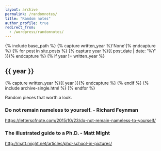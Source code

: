 ```yaml
---
layout: archive
permalink: /randomnotes/
title: "Random notes"
author_profile: true
redirect_from:
  - /wordpress/randomnotes/
---
```


{% include base_path %}
{% capture written_year %}'None'{% endcapture %}
{% for post in site.posts %}
  {% capture year %}{{ post.date | date: '%Y' }}{% endcapture %}
  {% if year != written_year %}
    <h2 id="{{ year | slugify }}" class="archive__subtitle">{{ year }}</h2>
    {% capture written_year %}{{ year }}{% endcapture %}
  {% endif %}
  {% include archive-single.html %}
{% endfor %}

Random pieces that worth a look.

### Do not remain nameless to yourself. -  Richard Feynman 
https://lettersofnote.com/2015/10/23/do-not-remain-nameless-to-yourself/

### The illustrated guide to a Ph.D. - Matt Might
http://matt.might.net/articles/phd-school-in-pictures/